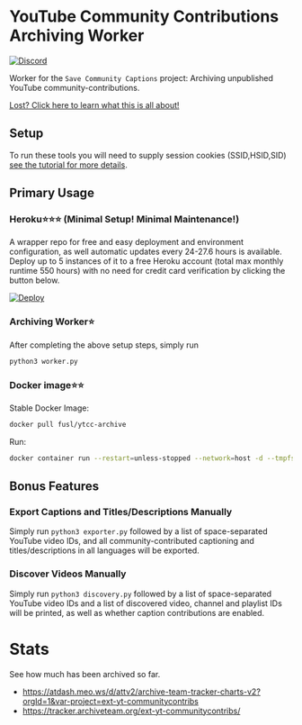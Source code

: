 # YouTube Community Contributions Archiving Worker

<a href="https://discord.gg/7QxcBvw"><img alt="Discord" src="https://img.shields.io/discord/755014354734153818?style=plastic"></a>
  
Worker for the `Save Community Captions` project: Archiving unpublished YouTube community-contributions. 

[Lost? Click here to learn what this is all about!](https://github.com/Data-Horde/ytcc-archive/wiki/General-Information)

## Setup

To run these tools you will need to supply session cookies (SSID,HSID,SID) [see the
tutorial for more details](https://github.com/Data-Horde/ytcc-archive/wiki/Setup-Tutorial).

## Primary Usage

### Heroku⭐️⭐️⭐️ (Minimal Setup! Minimal Maintenance!)
A wrapper repo for free and easy deployment and environment configuration, as well automatic updates every 24-27.6 hours is available. Deploy up to 5 instances of it to a free Heroku account (total max monthly runtime 550 hours) with no need for credit card verification by clicking the button below.

[![Deploy](https://www.herokucdn.com/deploy/button.svg)](https://heroku.com/deploy?template=https://github.com/Data-Horde/ytcc-archive-heroku)

### Archiving Worker⭐️
After completing the above setup steps, simply run 
```bash
python3 worker.py
```

### Docker image⭐️⭐️

Stable Docker Image:
```bash
docker pull fusl/ytcc-archive
```

Run:
```bash
docker container run --restart=unless-stopped --network=host -d --tmpfs /grab/out --name=grab_ext-yt-communitycontribs -e HSID=XXX-e SID=XXX -e SSID=XXX -e TRACKER_USERNAME=Fusl -e PYTHONUNBUFFERED=1 fusl/ytcc-archive
```
## Bonus Features
### Export Captions and Titles/Descriptions Manually
Simply run `python3 exporter.py` followed by a list of space-separated YouTube video IDs, and all community-contributed captioning and titles/descriptions in all languages will be exported.

### Discover Videos Manually
Simply run `python3 discovery.py` followed by a list of space-separated YouTube video IDs and a list of discovered video, channel and playlist IDs will be printed, as well as whether caption contributions are enabled.

# Stats
See how much has been archived so far.

* https://atdash.meo.ws/d/attv2/archive-team-tracker-charts-v2?orgId=1&var-project=ext-yt-communitycontribs 
* https://tracker.archiveteam.org/ext-yt-communitycontribs/
